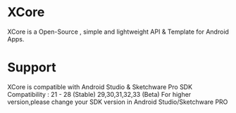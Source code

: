 # XCore
XCore is a Open-Source , simple and lightweight API &amp; Template for Android Apps.
# Support
XCore is compatible with Android Studio & Sketchware Pro
SDK Compatibility :
21 - 28 (Stable)
29,30,31,32,33 (Beta)
For higher version,please change your SDK version in Android Studio/Sketchware PRO

